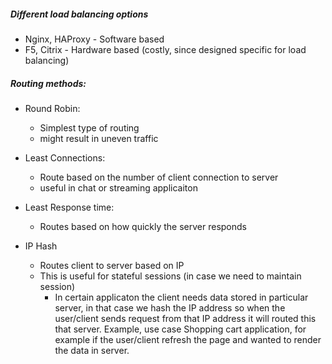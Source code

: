 ##### Different load balancing options
   - Nginx, HAProxy - Software based
   - F5, Citrix - Hardware based  (costly, since designed specific for load balancing)


##### Routing methods:
   - Round Robin:
      - Simplest type of routing
      - might result in uneven traffic 

   - Least Connections: 
      - Route based on the number of client connection to server
      - useful in chat or streaming applicaiton

   - Least Response time:
      - Routes based on how quickly the server responds
   
   - IP Hash
      - Routes client to server based on IP 
      - This is useful for stateful sessions (in case we need to maintain session)
        - In certain applicaton the client needs data stored in particular server, in that case we hash the IP address so when the user/client sends request from that IP address it will routed this that server. Example, use case Shopping cart application, for example if the user/client refresh the page and wanted to render the data in server.


